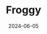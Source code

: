 ---
title: Froggy
fulltitle: Froggy

date: 2024-06-05

tags:
- 2024
characters:
- tzipora
categories:
- sketch
keywords:
- 2024

rgb: 210, 109, 40

url: /stories/froggy/
image: /images/fullres/froggy.jpg
caption: A not-very-good take on this [cool haircut](https://x.com/mossacannibalis/status/1791464587734470840).
---